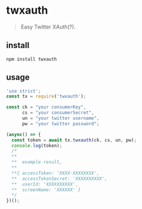 # twxauth

> Easy Twitter XAuth(?).

## install
``` shell
npm install twxauth
```

## usage
``` javascript
'use strict';
const tx = require('twxauth');

const ck = "your consumerKey",
      cs = "your consumerSecret",
      un = "your twitter username",
      pw = "your twitter password";

(async() => {
  const token = await tx.twxauth(ck, cs, un, pw);
  console.log(token);
  /*
  **
  **  example result,
  **
  **{ accessToken: 'XXXX-XXXXXXXX',
  **  accessTokenSecret: 'XXXXXXXXXX',
  **  userId: 'XXXXXXXXXX',
  **  screenName: 'XXXXXX' }
  */
})();
```